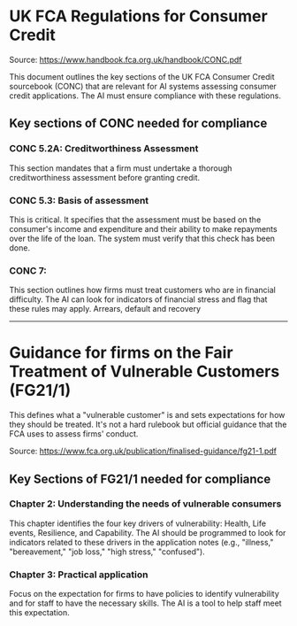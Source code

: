 # UK FCA Regulations for Consumer Credit
Source: https://www.handbook.fca.org.uk/handbook/CONC.pdf

This document outlines the key sections of the UK FCA Consumer Credit sourcebook (CONC) that are relevant for AI systems assessing consumer credit applications. The AI must ensure compliance with these regulations.

## Key sections of CONC needed for compliance

### CONC 5.2A: Creditworthiness Assessment
This section mandates that a firm must undertake a thorough creditworthiness assessment before granting credit.

### CONC 5.3: Basis of assessment
This is critical. It specifies that the assessment must be based on the consumer's income and expenditure and their ability to make repayments over the life of the loan. The system must verify that this check has been done.

### CONC 7: 
This section outlines how firms must treat customers who are in financial difficulty. The AI can look for indicators of financial stress and flag that these rules may apply.
Arrears, default and recovery

---


# Guidance for firms on the Fair Treatment of Vulnerable Customers (FG21/1)
This defines what a "vulnerable customer" is and sets expectations for how they should be treated. It's not a hard rulebook but official guidance that the FCA uses to assess firms' conduct.

Source: https://www.fca.org.uk/publication/finalised-guidance/fg21-1.pdf

## Key Sections of FG21/1 needed for compliance

### Chapter 2: Understanding the needs of vulnerable consumers
This chapter identifies the four key drivers of vulnerability: Health, Life events, Resilience, and Capability. The AI should be programmed to look for indicators related to these drivers in the application notes (e.g., "illness," "bereavement," "job loss," "high stress," "confused").

### Chapter 3: Practical application
Focus on the expectation for firms to have policies to identify vulnerability and for staff to have the necessary skills. The AI is a tool to help staff meet this expectation.

